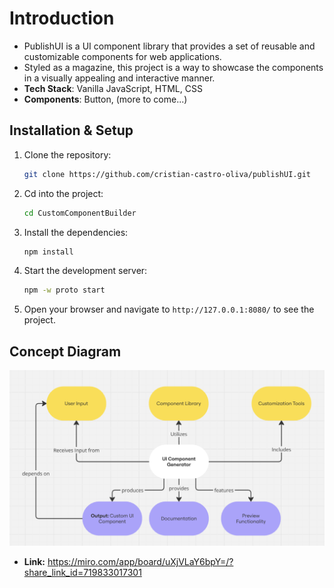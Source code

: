 # Introduction

- PublishUI is a UI component library that provides a set of reusable and customizable components for web applications.
- Styled as a magazine, this project is a way to showcase the components in a visually appealing and interactive manner.
- **Tech Stack**: Vanilla JavaScript, HTML, CSS
- **Components**: Button, (more to come...)

## Installation & Setup

1. Clone the repository:

   ```bash
   git clone https://github.com/cristian-castro-oliva/publishUI.git
   ```

2. Cd into the project:

   ```bash
   cd CustomComponentBuilder
   ```

3. Install the dependencies:

   ```bash
   npm install
   ```

4. Start the development server:

   ```bash
   npm -w proto start
   ```

5. Open your browser and navigate to `http://127.0.0.1:8080/` to see the project.

## Concept Diagram

![Concept Diagram](docs/concept-diagram.png)

- **Link:** https://miro.com/app/board/uXjVLaY6bpY=/?share_link_id=719833017301
